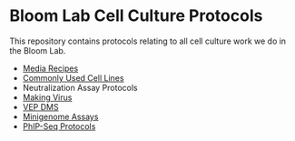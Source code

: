 # Bloom Lab Cell Culture Protocols

This repository contains protocols relating to all cell culture work we do in the Bloom Lab. 
- [Media Recipes](mediarecipes.md)
- [Commonly Used Cell Lines](cell_lines.md)
- Neutralization Assay Protocols
- [Making Virus](virus_production/README.md)
- [VEP DMS](VEP_DMS/README.md)
- [Minigenome Assays](./minigenomes)
- [PhIP-Seq Protocols](./phipseq)
